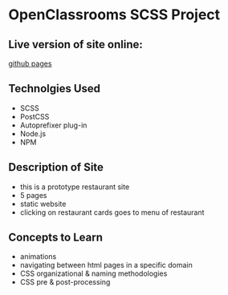 # OpenClassrooms SCSS Project

## Live version of site online:

[github pages](https://timcombs.github.io/jared_666_scss/)

## Technolgies Used

- SCSS
- PostCSS
- Autoprefixer plug-in
- Node.js
- NPM

## Description of Site

- this is a prototype restaurant site
- 5 pages
- static website
- clicking on restaurant cards goes to menu of restaurant

## Concepts to Learn

- animations
- navigating between html pages in a specific domain
- CSS organizational & naming methodologies
- CSS pre & post-processing
